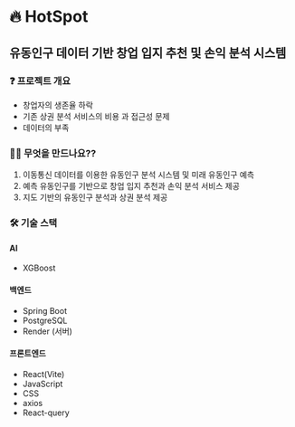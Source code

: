 # 🔥 HotSpot

## 유동인구 데이터 기반 창업 입지 추천 및 손익 분석 시스템

### ❓ 프로젝트 개요

- 창업자의 생존율 하락
- 기존 상권 분석 서비스의 비용 과 접근성 문제
- 데이터의 부족

### 🙋‍♂️ 무엇을 만드나요??

1. 이동통신 데이터를 이용한 유동인구 분석 시스템 및 미래 유동인구 예측
2. 예측 유동인구를 기반으로 창업 입지 추천과 손익 분석 서비스 제공
3. 지도 기반의 유동인구 분석과 상권 분석 제공

### 🛠 기술 스택

#### AI

- XGBoost

#### 백엔드

- Spring Boot
- PostgreSQL
- Render (서버)

#### 프론트엔드

- React(Vite)
- JavaScript
- CSS
- axios
- React-query
